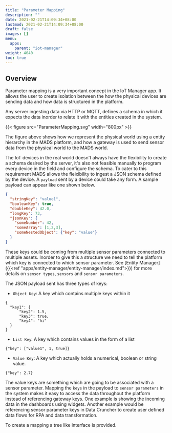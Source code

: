 ```yaml
---
title: "Parameter Mapping"
description: ""
date: 2021-02-21T14:09:34+08:00
lastmod: 2021-02-21T14:09:34+08:00
draft: false
images: []
menu:
  apps:
    parent: "iot-manager"
weight: 4040
toc: true
---
```


## Overview

Parameter mapping is a very important concept in the IoT Manager app. It allows the user to create isolation between the how the physical devices are sending data and how data is structured in the platform.

Any server ingesting data via HTTP or MQTT, defines a schema in which it expects the data inorder to relate it with the entities created in the system.

{{< figure src="ParameterMapping.svg" width="800px" >}}

The figure above shows how we represent the physical world using a entity hierarchy in the MADS platform, and how a gateway is used to send sensor data from the physical world to the MADS world.

The IoT devices in the real world doesn't always have the flexibility to create a schema desired by the server, it's also not feasible manually to program every device in the field and configure the schema. To cater to this requirement MADS allows the fleixibility to ingest a JSON schema defined by the device. A `payload` sent by a device could take any form. A sample payload can appear like one shown below.

```json
{
  "stringKey": "value1",
  "booleanKey": true,
  "doubleKey": 42.0,
  "longKey": 73,
  "jsonKey": {
    "someNumber": 42,
    "someArray": [1,2,3],
    "someNestedObject": {"key": "value"}
  }
}
```

These keys could be coming from multiple sensor parameters connected to multiple assets. Inorder to give this a structure we need to tell the platform which key is connected to which sensor parameter. See [Entity Manager]({{<ref "apps/entity-manager/entity-manager/index.md">}}) for more details on `sensor types`, `sensors` and `sensor parameters`.

The JSON payload sent has three types of keys:

- `Object Key`: A key which contains multiple keys within it

```language-javascript
{
  "key1": {
      "key2": 1.5,
      "key3": true,
      "key4": "hi"
  }
}
```

- `List Key`: A key which contains values in the form of a list

```language-javascript
{"key": ["value1", 1, true]}
```

- `Value Key`: A key which actually holds a numerical, boolean or string value.

```language-javascript
{"key": 2.7}
```

The value keys are something which are going to be associated with a sensor parameter. Mapping the `keys` in the payload to `sensor parameters` in the system makes it easy to access the data throughout the platform instead of referencing gateway keys. One example is showing the incoming data in the dashboards using widgets. Another example would be referencing sensor parameter keys in Data Cruncher to create user defined data flows for RPA and data transformation.

To create a mapping a tree like interface is provided.
